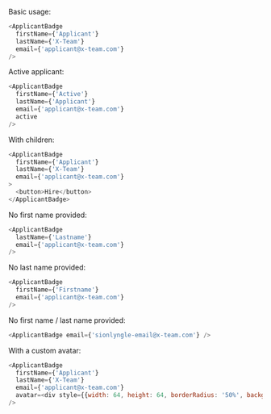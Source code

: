 Basic usage:

```js
<ApplicantBadge
  firstName={'Applicant'}
  lastName={'X-Team'}
  email={'applicant@x-team.com'}
/>
```

Active applicant:

```js
<ApplicantBadge
  firstName={'Active'}
  lastName={'Applicant'}
  email={'applicant@x-team.com'}
  active
/>
```

With children:

```js
<ApplicantBadge
  firstName={'Applicant'}
  lastName={'X-Team'}
  email={'applicant@x-team.com'}
>
  <button>Hire</button>
</ApplicantBadge>
```

No first name provided:

```js
<ApplicantBadge
  lastName={'Lastname'}
  email={'applicant@x-team.com'}
/>
```

No last name provided:

```js
<ApplicantBadge
  firstName={'Firstname'}
  email={'applicant@x-team.com'}
/>
```

No first name / last name provided:

```js
<ApplicantBadge email={'sionlyngle-email@x-team.com'} />
```

With a custom avatar:

```js
<ApplicantBadge
  firstName={'Applicant'}
  lastName={'X-Team'}
  email={'applicant@x-team.com'}
  avatar=<div style={{width: 64, height: 64, borderRadius: '50%', background: 'orange' }} />
/>
```
